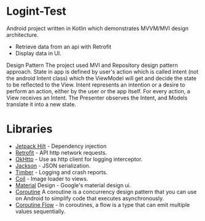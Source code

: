 # Logint-Test

Android project written in Kotlin which demonstrates MVVM/MVI design architecture.

- Retrieve data from an api with Retrofit
- Display data in UI.

Design Pattern
The project used MVI and Repository design pattern approach. State in app is defined by user's action which is called intent (not the android Intent class) which the ViewModel will get and decide the state to be reflected to the View. Intent represents an intention or a desire to perform an action, either by the user or the app itself. For every action, a View receives an Intent. The Presenter observes the Intent, and Models translate it into a new state.

# Libraries
- [Jetpack Hilt](https://dagger.dev/hilt/) - Dependency injection
- [Retrofit](https://square.github.io/retrofit/)  - API http network requests.
- [OkHttp](https://square.github.io/okhttp/) - Use as http client for logging interceptor.
- [Jackson](https://github.com/square/retrofit/tree/master/retrofit-converters/jackson) - JSON serialization.
- [Timber](https://github.com/JakeWharton/timber) - Logging and crash reports.
- [Coil](https://github.com/coil-kt/coil) - Image loader to views.
- [Material](https://material.io/) Design - Google's material design ui.  
- [Coroutine](https://developer.android.com/kotlin/coroutines?gclid=CjwKCAjwq5-WBhB7EiwAl-HEkqzFPUj-fstYu_CElohZ5kFNqOibnSiuBhHc-bRiO9yxtm4YNqMm5hoCRY4QAvD_BwE&gclsrc=aw.ds) A coroutine is a concurrency design pattern that you can use on Android to simplify code that executes asynchronously.                                                                                      
- [Coroutine Flow](https://developer.android.com/kotlin/flow) - In coroutines, a flow is a type that can emit multiple values sequentially.
